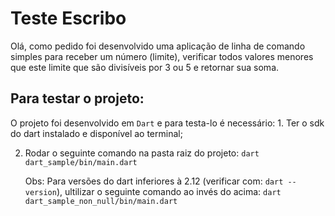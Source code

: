 # Teste Escribo

Olá, como pedido foi desenvolvido uma aplicação de linha de comando simples para
receber um número (limite), verificar todos valores menores que este limite que são
divisíveis por 3 ou 5 e retornar sua soma.

## Para testar o projeto:

O projeto foi desenvolvido em `Dart` e para testa-lo é necessário:
    1. Ter o sdk do dart instalado e disponível ao terminal;
        
   2. Rodar o seguinte comando na pasta raiz do projeto: `dart dart_sample/bin/main.dart`

         Obs: Para versões do dart inferiores à 2.12 (verificar com: `dart --version`), ultilizar o seguinte comando ao invés do acima: `dart dart_sample_non_null/bin/main.dart`